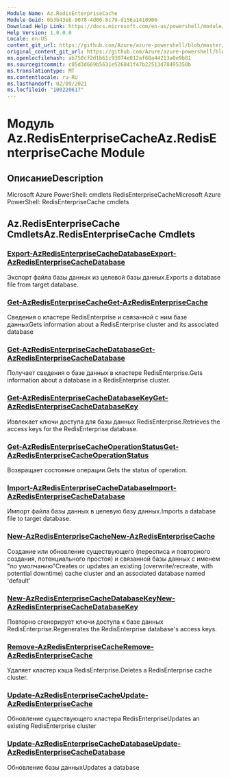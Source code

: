```yaml
---
Module Name: Az.RedisEnterpriseCache
Module Guid: 0b3b43eb-9078-4d06-8c79-d156a1410906
Download Help Link: https://docs.microsoft.com/en-us/powershell/module/az.redisenterprisecache
Help Version: 1.0.0.0
Locale: en-US
content_git_url: https://github.com/Azure/azure-powershell/blob/master/src/RedisEnterpriseCache/help/Az.RedisEnterpriseCache.md
original_content_git_url: https://github.com/Azure/azure-powershell/blob/master/src/RedisEnterpriseCache/help/Az.RedisEnterpriseCache.md
ms.openlocfilehash: ab758cf2d1b61c93074e812af68a44213a0e9b81
ms.sourcegitcommit: c05d3d669b5631e526841f47b22513d78495350b
ms.translationtype: MT
ms.contentlocale: ru-RU
ms.lasthandoff: 02/09/2021
ms.locfileid: "100220617"
---
```

# <span data-ttu-id="87e35-101">Модуль Az.RedisEnterpriseCache</span><span class="sxs-lookup"><span data-stu-id="87e35-101">Az.RedisEnterpriseCache Module</span></span>
## <span data-ttu-id="87e35-102">Описание</span><span class="sxs-lookup"><span data-stu-id="87e35-102">Description</span></span>
<span data-ttu-id="87e35-103">Microsoft Azure PowerShell: cmdlets RedisEnterpriseCache</span><span class="sxs-lookup"><span data-stu-id="87e35-103">Microsoft Azure PowerShell: RedisEnterpriseCache cmdlets</span></span>

## <span data-ttu-id="87e35-104">Az.RedisEnterpriseCache Cmdlets</span><span class="sxs-lookup"><span data-stu-id="87e35-104">Az.RedisEnterpriseCache Cmdlets</span></span>
### [<span data-ttu-id="87e35-105">Export-AzRedisEnterpriseCacheDatabase</span><span class="sxs-lookup"><span data-stu-id="87e35-105">Export-AzRedisEnterpriseCacheDatabase</span></span>](Export-AzRedisEnterpriseCacheDatabase.md)
<span data-ttu-id="87e35-106">Экспорт файла базы данных из целевой базы данных.</span><span class="sxs-lookup"><span data-stu-id="87e35-106">Exports a database file from target database.</span></span>

### [<span data-ttu-id="87e35-107">Get-AzRedisEnterpriseCache</span><span class="sxs-lookup"><span data-stu-id="87e35-107">Get-AzRedisEnterpriseCache</span></span>](Get-AzRedisEnterpriseCache.md)
<span data-ttu-id="87e35-108">Сведения о кластере RedisEnterprise и связанной с ним базе данных</span><span class="sxs-lookup"><span data-stu-id="87e35-108">Gets information about a RedisEnterprise cluster and its associated database</span></span>

### [<span data-ttu-id="87e35-109">Get-AzRedisEnterpriseCacheDatabase</span><span class="sxs-lookup"><span data-stu-id="87e35-109">Get-AzRedisEnterpriseCacheDatabase</span></span>](Get-AzRedisEnterpriseCacheDatabase.md)
<span data-ttu-id="87e35-110">Получает сведения о базе данных в кластере RedisEnterprise.</span><span class="sxs-lookup"><span data-stu-id="87e35-110">Gets information about a database in a RedisEnterprise cluster.</span></span>

### [<span data-ttu-id="87e35-111">Get-AzRedisEnterpriseCacheDatabaseKey</span><span class="sxs-lookup"><span data-stu-id="87e35-111">Get-AzRedisEnterpriseCacheDatabaseKey</span></span>](Get-AzRedisEnterpriseCacheDatabaseKey.md)
<span data-ttu-id="87e35-112">Извлекает ключи доступа для базы данных RedisEnterprise.</span><span class="sxs-lookup"><span data-stu-id="87e35-112">Retrieves the access keys for the RedisEnterprise database.</span></span>

### [<span data-ttu-id="87e35-113">Get-AzRedisEnterpriseCacheOperationStatus</span><span class="sxs-lookup"><span data-stu-id="87e35-113">Get-AzRedisEnterpriseCacheOperationStatus</span></span>](Get-AzRedisEnterpriseCacheOperationStatus.md)
<span data-ttu-id="87e35-114">Возвращает состояние операции.</span><span class="sxs-lookup"><span data-stu-id="87e35-114">Gets the status of operation.</span></span>

### [<span data-ttu-id="87e35-115">Import-AzRedisEnterpriseCacheDatabase</span><span class="sxs-lookup"><span data-stu-id="87e35-115">Import-AzRedisEnterpriseCacheDatabase</span></span>](Import-AzRedisEnterpriseCacheDatabase.md)
<span data-ttu-id="87e35-116">Импорт файла базы данных в целевую базу данных.</span><span class="sxs-lookup"><span data-stu-id="87e35-116">Imports a database file to target database.</span></span>

### [<span data-ttu-id="87e35-117">New-AzRedisEnterpriseCache</span><span class="sxs-lookup"><span data-stu-id="87e35-117">New-AzRedisEnterpriseCache</span></span>](New-AzRedisEnterpriseCache.md)
<span data-ttu-id="87e35-118">Создание или обновление существующего (переописа и повторного создания, потенциального простоя) и связанной базы данных с именем "по умолчанию"</span><span class="sxs-lookup"><span data-stu-id="87e35-118">Creates or updates an existing (overwrite/recreate, with potential downtime) cache cluster and an associated database named 'default'</span></span>

### [<span data-ttu-id="87e35-119">New-AzRedisEnterpriseCacheDatabaseKey</span><span class="sxs-lookup"><span data-stu-id="87e35-119">New-AzRedisEnterpriseCacheDatabaseKey</span></span>](New-AzRedisEnterpriseCacheDatabaseKey.md)
<span data-ttu-id="87e35-120">Повторно сгенерирует ключи доступа к базе данных RedisEnterprise.</span><span class="sxs-lookup"><span data-stu-id="87e35-120">Regenerates the RedisEnterprise database's access keys.</span></span>

### [<span data-ttu-id="87e35-121">Remove-AzRedisEnterpriseCache</span><span class="sxs-lookup"><span data-stu-id="87e35-121">Remove-AzRedisEnterpriseCache</span></span>](Remove-AzRedisEnterpriseCache.md)
<span data-ttu-id="87e35-122">Удаляет кластер кэша RedisEnterprise.</span><span class="sxs-lookup"><span data-stu-id="87e35-122">Deletes a RedisEnterprise cache cluster.</span></span>

### [<span data-ttu-id="87e35-123">Update-AzRedisEnterpriseCache</span><span class="sxs-lookup"><span data-stu-id="87e35-123">Update-AzRedisEnterpriseCache</span></span>](Update-AzRedisEnterpriseCache.md)
<span data-ttu-id="87e35-124">Обновление существующего кластера RedisEnterprise</span><span class="sxs-lookup"><span data-stu-id="87e35-124">Updates an existing RedisEnterprise cluster</span></span>

### [<span data-ttu-id="87e35-125">Update-AzRedisEnterpriseCacheDatabase</span><span class="sxs-lookup"><span data-stu-id="87e35-125">Update-AzRedisEnterpriseCacheDatabase</span></span>](Update-AzRedisEnterpriseCacheDatabase.md)
<span data-ttu-id="87e35-126">Обновление базы данных</span><span class="sxs-lookup"><span data-stu-id="87e35-126">Updates a database</span></span>

